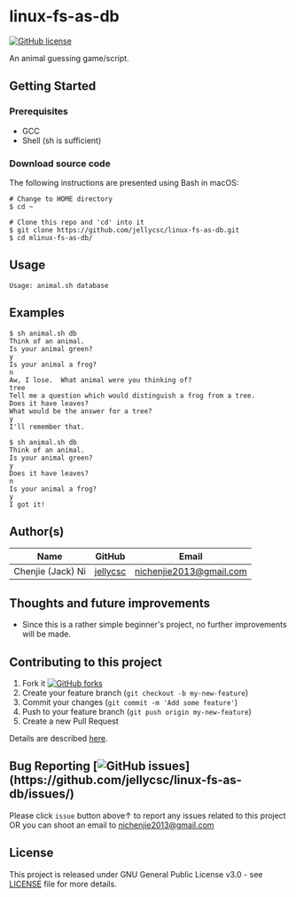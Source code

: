 # linux-fs-as-db
[![GitHub license](https://img.shields.io/github/license/jellycsc/linux-fs-as-db.svg)](https://github.com/jellycsc/linux-fs-as-db/blob/master/LICENSE)

An animal guessing game/script.

## Getting Started

### Prerequisites

* GCC
* Shell (sh is sufficient)

### Download source code
The following instructions are presented using Bash in macOS:
```
# Change to HOME directory
$ cd ~

# Clone this repo and 'cd' into it
$ git clone https://github.com/jellycsc/linux-fs-as-db.git
$ cd mlinux-fs-as-db/
```

## Usage
```
Usage: animal.sh database
```

## Examples
```
$ sh animal.sh db
Think of an animal.
Is your animal green?
y
Is your animal a frog?
n
Aw, I lose.  What animal were you thinking of?
tree
Tell me a question which would distinguish a frog from a tree.
Does it have leaves?
What would be the answer for a tree?
y
I'll remember that.

$ sh animal.sh db
Think of an animal.
Is your animal green?
y
Does it have leaves?
n
Is your animal a frog?
y
I got it!
```

## Author(s)

| Name                    | GitHub                                     | Email
| ----------------------- | ------------------------------------------ | -------------------------
| Chenjie (Jack) Ni       | [jellycsc](https://github.com/jellycsc)    | nichenjie2013@gmail.com

## Thoughts and future improvements

* Since this is a rather simple beginner's project, no further improvements will be made.

## Contributing to this project

1. Fork it [![GitHub forks](https://img.shields.io/github/forks/jellycsc/linux-fs-as-db.svg?style=social&label=Fork&maxAge=2592000&)](https://github.com/jellycsc/linux-fs-as-db/fork)
2. Create your feature branch (`git checkout -b my-new-feature`)
3. Commit your changes (`git commit -m 'Add some feature'`)
4. Push to your feature branch (`git push origin my-new-feature`)
5. Create a new Pull Request

Details are described [here](https://git-scm.com/book/en/v2/GitHub-Contributing-to-a-Project).

## Bug Reporting [![GitHub issues](https://img.shields.io/github/issues/jellycsc/linux-fs-as-db.svg?)](https://github.com/jellycsc/linux-fs-as-db/issues/)

Please click `issue` button above↑ to report any issues related to this project  
OR you can shoot an email to <nichenjie2013@gmail.com>

## License
This project is released under GNU General Public License v3.0 - see [LICENSE](LICENSE) file for more details.
